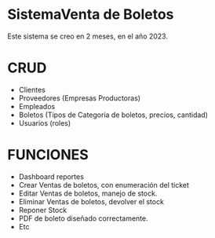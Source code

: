 # SistemaVenta de Boletos

Este sistema se creo en 2 meses, en el año 2023.

# CRUD
- Clientes
- Proveedores  (Empresas Productoras) 
- Empleados 
- Boletos (Tipos de Categoria de boletos, precios, cantidad)
- Usuarios (roles)
# FUNCIONES
- Dashboard reportes
- Crear Ventas de boletos, con enumeración del ticket
- Editar Ventas de boletos, manejo de stock.
- Eliminar Ventas de boletos, devolver el stock
- Reponer Stock
- PDF de boleto diseñado correctamente.
- Etc

